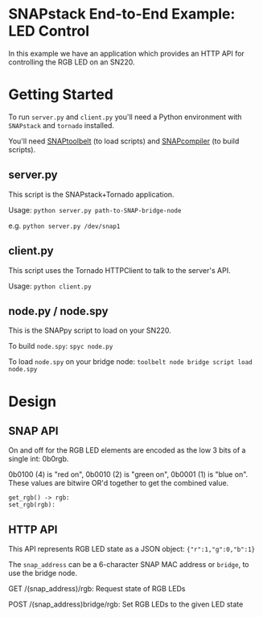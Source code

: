 # SNAPstack End-to-End Example: LED Control

In this example we have an application which provides an HTTP API for
controlling the RGB LED on an SN220.

# Getting Started

To run `server.py` and `client.py` you'll need a Python environment with `SNAPstack` and `tornado` installed.

You'll need [SNAPtoolbelt](https://developer.synapse-wireless.com/snaptoolbelt/index.html) (to load scripts) and [SNAPcompiler](https://developer.synapse-wireless.com/snapcompiler/index.html) (to build scripts).

## server.py

This script is the SNAPstack+Tornado application.

Usage: `python server.py path-to-SNAP-bridge-node`

e.g. `python server.py /dev/snap1`

## client.py

This script uses the Tornado HTTPClient to talk to the server's API.

Usage: `python client.py`

## node.py / node.spy

This is the SNAPpy script to load on your SN220.

To build `node.spy`: `spyc node.py`

To load `node.spy` on your bridge node: `toolbelt node bridge script load node.spy`

# Design

## SNAP API

On and off for the RGB LED elements are encoded as the low 3 bits of a single int: 0b0rgb.

0b0100 (4) is "red on", 0b0010 (2) is "green on", 0b0001 (1) is "blue
on".  These values are bitwire OR'd together to get the combined value.

```
get_rgb() -> rgb:
set_rgb(rgb):
```

## HTTP API

This API represents RGB LED state as a JSON object: `{"r":1,"g":0,"b":1}`

The `snap_address` can be a 6-character SNAP MAC address or `bridge`, to use the bridge node.

GET /(snap_address)/rgb: Request state of RGB LEDs

POST /(snap_address)bridge/rgb: Set RGB LEDs to the given LED state
